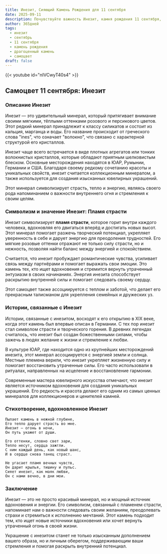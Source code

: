 ```yaml
---
title: Инезит, Сияющий Камень Рождения для 11 сентября
date: 2025-09-11
description: Почувствуйте важность Инезит, камня рождения 11 сентября, который символизирует Пламя страсти. Пусть его красота и значение осветят ваш день.
author: 365дней
tags:
  - инезит
  - сентябрь
  - 11 сентября
  - камень рождения
  - драгоценный камень
  - самоцвет
draft: false
---
```


{{< youtube id="nIVCwyT40s4" >}}

## Самоцвет 11 сентября: Инезит

### Описание Инезит

Инезит — это удивительный минерал, который притягивает внимание своими мягкими, тёплыми оттенками розового и персикового цветов. Этот редкий минерал принадлежит к классу силикатов и состоит из кальция, марганца и воды. Его название происходит от греческого слова "ines", что означает "волокно", что связано с характерной структурой его кристаллов.

Инезит чаще всего встречается в виде плотных агрегатов или тонких волокнистых кристаллов, которые обладают приятным шелковистым блеском. Основные месторождения находятся в ЮАР, Румынии, Германии и США. Благодаря своему редкому сочетанию красоты и уникальных свойств, инезит считается коллекционным минералом, а также используется для создания изысканных ювелирных украшений.

Этот минерал символизирует страсть, тепло и энергию, являясь своего рода напоминанием о важности внутреннего огня и стремления к своим целям.

### Символизм и значение Инезит: Пламя страсти

Инезит символизирует **пламя страсти**, которое горит внутри каждого человека, вдохновляя его двигаться вперёд и достигать новых высот. Этот минерал помогает разжечь творческий потенциал, укрепляет уверенность в себе и дарует энергию для преодоления трудностей. Его мягкие розовые оттенки отражают не только силу страсти, но и нежность, позволяя найти баланс между энергией и спокойствием.

Считается, что инезит пробуждает романтические чувства, усиливает связь между партнёрами и помогает выражать свои эмоции. Это камень тех, кто ищет вдохновения и стремится вернуть утраченный энтузиазм в своих начинаниях. Энергия инезита способствует раскрытию внутренней силы и помогает следовать своему сердцу.

Этот самоцвет также ассоциируется с теплом и заботой, что делает его прекрасным талисманом для укрепления семейных и дружеских уз.

### Истории, связанные с Инезит

Истории, связанные с инезитом, восходят к его открытию в XIX веке, когда этот камень был впервые описан в Германии. С тех пор инезит стал символом страсти и творческого горения. В древних легендах считалось, что инезит был создан божественными силами, чтобы зажечь в людях желание к жизни и стремление к любви.

В культуре ЮАР, где находится одно из крупнейших месторождений инезита, этот минерал ассоциируется с энергией земли и солнца. Местные племена верили, что инезит укрепляет жизненную силу и помогает восстановить утраченные силы. Его часто использовали в ритуалах, направленных на исцеление и восстановление гармонии.

Современные мастера ювелирного искусства отмечают, что инезит является источником вдохновения для создания уникальных украшений. Его редкость и красота делают его одним из самых ценных минералов для коллекционеров и ценителей камней.

### Стихотворение, вдохновленное Инезит

```
Пылает камень в нежной глубине,  
Его тепло дарует страсть во мне.  
Инезит — огонь в ночи,  
Он путь укажет от души.

Его оттенки, словно свет зари,  
Тепло несут, сердца зажгли.  
С ним каждый день, как новый шанс,  
И в сердце снова танец страст.

Не угасает пламя вечных чувств,  
Он дарит крылья, тишину и пульс.  
Сияет инезит, как маяк любви,  
Он с нами вечно, в дни мои.
```

### Заключение

Инезит — это не просто красивый минерал, но и мощный источник вдохновения и энергии. Его символизм, связанный с пламенем страсти, напоминает нам о важности следовать своим желаниям, преодолевать страхи и стремиться к исполнению мечтаний. Этот камень подходит тем, кто ищет новые источники вдохновения или хочет вернуть утраченный огонь в своей жизни.

Украшение с инезитом станет не только изысканным дополнением вашего образа, но и личным оберегом, поддерживающим ваши стремления и помогая раскрыть внутренний потенциал.